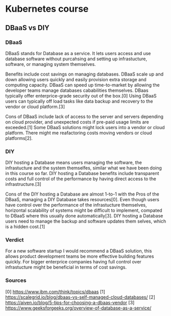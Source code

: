 # Kubernetes course

## DBaaS vs DIY

### DBaaS

DBaaS stands for Database as a service. It lets users access and use database software without purcahsing and setting up infrastucture, software, or managing system themselves.

Benefits include cost savings on managing databases.
DBaaS scale up and down allowing users quickly and easily provision extra storage and computing capacity.
DBaaS can speed up time-to-market by allowing the developer teams manage databases cababilities themselves.
DBaas typically offer enterprice-grade security out of the box.[0] Using DBaaS users can typically off load tasks like data backup and recovery to the vendor or cloud platform.[3]

Cons of DBaaS include lack of access to the server and servers depending on cloud provider, and unexpected costs if pre-paid usage limits are exceeded.[1]
Some DBaaS solutions might lock users into a vendor or cloud platform. There might me reafactoring costs moving vendors or cloud platforms[2].

### DIY

DIY hosting a Database means users managing the software, the infrastucture and the system themselfes, similar what we have been doing in this course so far.
DIY hosting a Database benefits include transparent costs and full control of the performance by having direct access to the infrastructure.[3]

Cons of the DIY hosting a Database are almost 1-to-1 with the Pros of the DBaaS, managing a DIY Database takes resources[0].
Even though users have control over the performance of the infrastucture themselves, horizontal scalability of systems might be difficult to implement, compated to DBaaS where this usually done automatically[3]. DIY hosting a Database users need to manage the backup and software updates them selves, which is a hidden cost.[1]

### Verdict

For a new software startup I would recommend a DBaaS solution, this allows product development teams be more effective building features quickly. For bigger enterprice companies having full control over infrastucture might be beneficial in terms of cost savings.

### Sources

[0] https://www.ibm.com/think/topics/dbaas
[1] https://scalegrid.io/blog/dbaas-vs-self-managed-cloud-databases/
[2] https://aiven.io/blog/5-tips-for-choosing-a-dbaas-vendor
[3] https://www.geeksforgeeks.org/overview-of-database-as-a-service/
